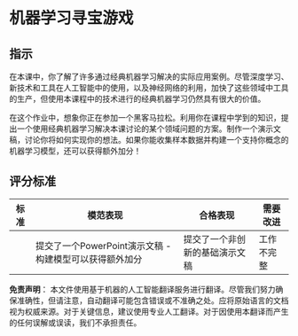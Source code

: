 # 机器学习寻宝游戏

## 指示

在本课中，你了解了许多通过经典机器学习解决的实际应用案例。尽管深度学习、新技术和工具在人工智能中的使用，以及神经网络的利用，加快了这些领域中工具的生产，但使用本课程中的技术进行的经典机器学习仍然具有很大的价值。

在这个作业中，想象你正在参加一个黑客马拉松。利用你在课程中学到的知识，提出一个使用经典机器学习解决本课讨论的某个领域问题的方案。制作一个演示文稿，讨论你将如何实现你的想法。如果你能收集样本数据并构建一个支持你概念的机器学习模型，还可以获得额外加分！

## 评分标准

| 标准     | 模范表现                                                         | 合格表现                                      | 需要改进              |
| -------- | ---------------------------------------------------------------- | --------------------------------------------- | ---------------------- |
|          | 提交了一个PowerPoint演示文稿 - 构建模型可以获得额外加分           | 提交了一个非创新的基础演示文稿                | 工作不完整             |

**免责声明**：
本文件使用基于机器的人工智能翻译服务进行翻译。尽管我们努力确保准确性，但请注意，自动翻译可能包含错误或不准确之处。应将原始语言的文档视为权威来源。对于关键信息，建议使用专业人工翻译。对于因使用本翻译而产生的任何误解或误读，我们不承担责任。